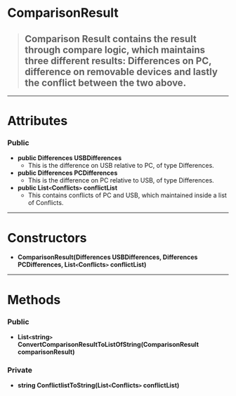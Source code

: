 # ComparisonResult #

> ## Comparison Result contains the result through compare logic, which maintains three different results: Differences on PC, difference on removable devices and lastly the conflict between the two above. ##



---

# Attributes #
### Public ###
  * **public Differences USBDifferences**
    * This is the difference on USB relative to PC, of type Differences.
  * **public Differences PCDifferences**
    * This is the difference on PC relative to USB, of type Differences.
  * **public List`<`Conflicts`>` conflictList**
    * This contains conflicts of PC and USB, which maintained inside a list of Conflicts.


---

# Constructors #

  * **ComparisonResult(Differences USBDifferences, Differences PCDifferences, List`<`Conflicts`>` conflictList)**

---

# Methods #
### Public ###
  * **List`<`string`>` ConvertComparisonResultToListOfString(ComparisonResult comparisonResult)**
### Private ###
  * **string ConflictlistToString(List`<`Conflicts`>` conflictList)**